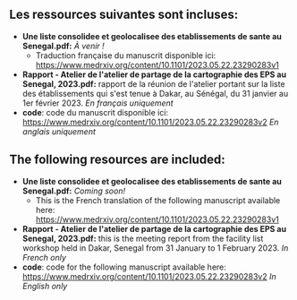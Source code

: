 ## Les ressources suivantes sont incluses:
- **Une liste consolidee et geolocalisee des etablissements de sante au Senegal.pdf:** _À venir !_   
   - Traduction française du manuscrit disponible ici: https://www.medrxiv.org/content/10.1101/2023.05.22.23290283v1
- **Rapport - Atelier de l'atelier de partage de la cartographie des EPS au Senegal, 2023.pdf:** rapport de la réunion de l'atelier portant sur la liste des établissements qui s'est tenue à Dakar, au Sénégal, du 31 janvier au 1er février 2023. _En français uniquement_  
- **code**: code du manuscrit disponible ici: https://www.medrxiv.org/content/10.1101/2023.05.22.23290283v2 _En anglais uniquement_

## The following resources are included:
- **Une liste consolidee et geolocalisee des etablissements de sante au Senegal.pdf:** _Coming soon!_
   - This is the French translation of the following manuscript available here: https://www.medrxiv.org/content/10.1101/2023.05.22.23290283v1
- **Rapport - Atelier de l'atelier de partage de la cartographie des EPS au Senegal, 2023.pdf:** this is the meeting report from the facility list workshop held in Dakar, Senegal from 31 January to 1 February 2023. _In French only_
- **code**: code for the following manuscript available here: https://www.medrxiv.org/content/10.1101/2023.05.22.23290283v2 _In English only_

